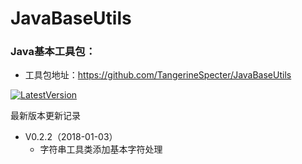 # JavaBaseUtils

### Java基本工具包：
- 工具包地址：https://github.com/TangerineSpecter/JavaBaseUtils

[![LatestVersion](https://img.shields.io/badge/LatestVersion-0.2.2-orange.svg)](https://github.com/TangerineSpecter/JavaBaseUtils/blob/master/VERSION.md)

最新版本更新记录

- V0.2.2（2018-01-03）
	- 字符串工具类添加基本字符处理